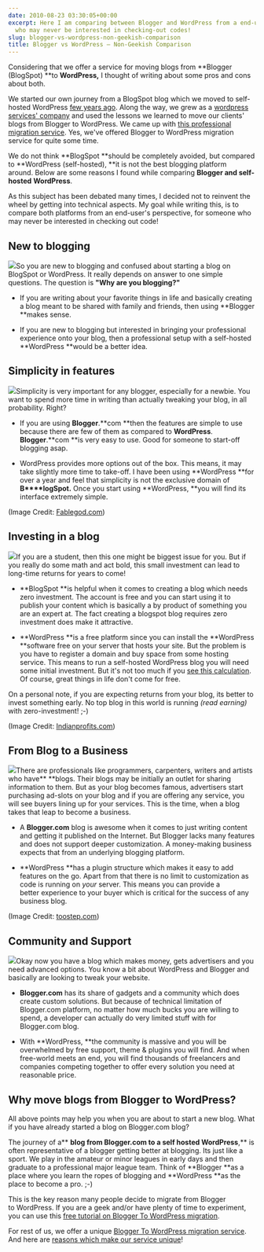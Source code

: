 ```yaml
---
date: 2010-08-23 03:30:05+00:00
excerpt: Here I am comparing between Blogger and WordPress from a end-user's perspective,
  who may never be interested in checking-out codes!
slug: blogger-vs-wordpress-non-geekish-comparison
title: Blogger vs WordPress – Non-Geekish Comparison
---
```


Considering that we offer a service for moving blogs from **Blogger (BlogSpot) **to **WordPress,** I thought of writing about some pros and cons about both.

We started our own journey from a BlogSpot blog which we moved to self-hosted WordPress [few years ago](http://devilsworkshop.org/bye-bye-blogger-devils-workshop-is-moving-to-wordpress/). Along the way, we grew as a [wordpress services' company](https://rtcamp.com/services/) and used the lessons we learned to move our clients' blogs from Blogger to WordPress. We came up with [this professional migration service](https://rtcamp.com/blogger-to-wordpress/service/). Yes, we've offered Blogger to WordPress migration service for quite some time.

We do not think **BlogSpot **should be completely avoided, but compared to **WordPress (self-hosted), **it is not the best blogging platform around. Below are some reasons I found while comparing **Blogger **and** self-hosted** **WordPress**.

As this subject has been debated many times, I decided not to reinvent the wheel by getting into technical aspects. My goal while writing this, is to compare both platforms from an end-user's perspective, for someone who may never be interested in checking out code!


## New to blogging


[![](https://rtcamp.com/wp-content/uploads/2012/09/new-to-blogging-blogger-to-wp.png)](https://rtcamp.com/wp-content/uploads/2012/09/new-to-blogging-blogger-to-wp.png)So you are new to blogging and confused about starting a blog on BlogSpot or WordPress. It really depends on answer to one simple questions. The question is **"Why are you blogging?"**



	
  * If you are writing about your favorite things in life and basically creating a blog meant to be shared with family and friends, then using **Blogger **makes sense.

	
  * If you are new to blogging but interested in bringing your professional experience onto your blog, then a professional setup with a self-hosted **WordPress **would be a better idea.




## Simplicity in features


[![](https://rtcamp.com/wp-content/uploads/2010/08/simplicity-blogger-to-wordpress1.png)](https://rtcamp.com/wp-content/uploads/2010/08/simplicity-blogger-to-wordpress1.png)Simplicity is very important for any blogger, especially for a newbie. You want to spend more time in writing than actually tweaking your blog, in all probability. Right?



	
  * If you are using **Blogger**.**com **then the features are simple to use because there are few of them as compared to **WordPress**. **Blogger**.**com **is very easy to use. Good for someone to start-off blogging asap.

	
  * WordPress provides more options out of the box. This means, it may take slightly more time to take-off. I have been using **WordPress **for over a year and feel that simplicity is not the exclusive domain of **B****logSpot.** Once you start using **WordPress, **you will find its interface extremely simple.




(Image Credit: [Fablegod.com](http://fablegod.com/design-what-works-what-doesnt-c-salt-principle/))





## Investing in a blog


[![](https://rtcamp.com/wp-content/uploads/2010/08/investment-blogger-to-wp1.png)](https://rtcamp.com/wp-content/uploads/2010/08/investment-blogger-to-wp1.png)If you are a student, then this one might be biggest issue for you. But if you really do some math and act bold, this small investment can lead to long-time returns for years to come!



	
  * **BlogSpot **is helpful when it comes to creating a blog which needs zero investment. The account is free and you can start using it to publish your content which is basically a by product of something you are an expert at. The fact creating a blogspot blog requires zero investment does make it attractive.

	
  * **WordPress **is a free platform since you can install the **WordPress **software free on your server that hosts your site. But the problem is you have to register a domain and buy space from some hosting service. This means to run a self-hosted WordPress blog you will need some initial investment. But it's not too much if you [see this calculation](http://bloggertowp.org/webhosts/hostgator). Of course, great things in life don't come for free.


On a personal note, if you are expecting returns from your blog, its better to invest something early. No top blog in this world is running _(read earning)_ with zero-investment! ;-)


(Image Credit: [Indianprofits.com](http://indianprofits.com/top-investment-myths))





## From Blog to a Business


[![](https://rtcamp.com/wp-content/uploads/2010/08/blogging-business-blogger-to-wp1.png)](https://rtcamp.com/wp-content/uploads/2010/08/blogging-business-blogger-to-wp1.png)There are professionals like programmers, carpenters, writers and artists who have** **blogs. Their blogs may be initially an outlet for sharing information to them. But as your blog becomes famous, advertisers start purchasing ad-slots on your blog and if you are offering any service, you will see buyers lining up for your services. This is the time, when a blog takes that leap to become a business.



	
  * A **Blogger.com** blog is awesome when it comes to just writing content and getting it published on the Internet. But Blogger lacks many features and does not support deeper customization. A money-making business expects that from an underlying blogging platform.

	
  * **WordPress **has a plugin structure which makes it easy to add features on the go. Apart from that there is no limit to customization as code is running on _your_ server. This means you can provide a better experience to your buyer which is critical for the success of any business blog.




(Image Credit: [toostep.com](http://toostep.com/idea/how-entrepreneurs-can-create-effective-business-plans))





## Community and Support


[![](https://rtcamp.com/wp-content/uploads/2010/08/community-blogger-to-wp1.png)](https://rtcamp.com/wp-content/uploads/2010/08/community-blogger-to-wp1.png)Okay now you have a blog which makes money, gets advertisers and you need advanced options. You know a bit about WordPress and Blogger and basically are looking to tweak your website.



	
  * **Blogger.com** has its share of gadgets and a community which does create custom solutions. But because of technical limitation of Blogger.com platform, no matter how much bucks you are willing to spend, a developer can actually do very limited stuff with for Blogger.com blog.

	
  * With **WordPress, **the community is massive and you will be overwhelmed by free support, theme & plugins you will find. And when free-world meets an end, you will find thousands of freelancers and companies competing together to offer every solution you need at reasonable price.




## Why move blogs from Blogger to WordPress?


All above points may help you when you are about to start a new blog. What if you have already started a blog on Blogger.com blog?

The journey of a** **blog from Blogger.com to a self hosted WordPress**,** is often representative of a blogger getting better at blogging. Its just like a sport. We play in the amateur or minor leagues in early days and then graduate to a professional major league team. Think of **Blogger **as a place where you learn the ropes of blogging and **WordPress **as the place to become a pro. ;-)

This is the key reason many people decide to migrate from Blogger to WordPress. If you are a geek and/or have plenty of time to experiment, you can use this [free tutorial on Blogger To WordPress migration](http://devilsworkshop.org/moving-from-blogger-to-wordpress-maintaining-permalinks-traffic-seo/).

For rest of us, we offer a unique [Blogger To WordPress migration service](https://rtcamp.com/blogger-to-wordpress/service/). And here are [reasons which make our service unique](https://rtcamp.com/news/whats-so-special-about-our-blogger-to-wordpress-migration-service/)!
